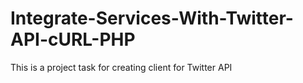 # Integrate-Services-With-Twitter-API-cURL-PHP
This is a project task for creating client for Twitter API
